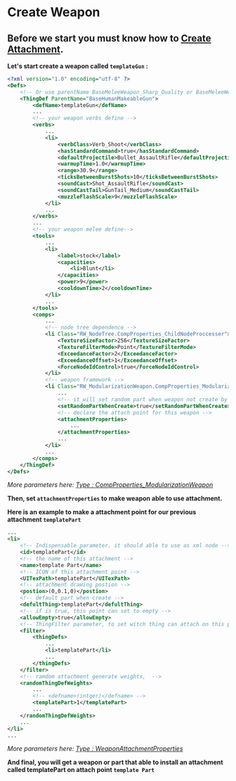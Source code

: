 # Create Weapon
## Before we start you must know how to **[Create Attachment](/Docs/Create_Attachment.md)**.
**Let's start create a weapon called `templateGun` :**

``` xml
<?xml version="1.0" encoding="utf-8" ?>
<Defs>
    <!-- Or use parentName BaseMeleeWeapon_Sharp_Quality or BaseMeleeWeapon_Blunt_Quality for melee weapon, or not use any ParentName for simple attachment -->
	<ThingDef ParentName="BaseHumanMakeableGun">
		<defName>templateGun</defName>
        ...
        <!-- your weapon verbs define -->
		<verbs>
            ...
			<li>
				<verbClass>Verb_Shoot</verbClass>
				<hasStandardCommand>true</hasStandardCommand>
				<defaultProjectile>Bullet_AssaultRifle</defaultProjectile>
				<warmupTime>1.0</warmupTime>
				<range>30.9</range>
				<ticksBetweenBurstShots>10</ticksBetweenBurstShots>
				<soundCast>Shot_AssaultRifle</soundCast>
				<soundCastTail>GunTail_Medium</soundCastTail>
				<muzzleFlashScale>9</muzzleFlashScale>
			</li>
            ...
		</verbs>
        ...
        <!-- your weapon melee define-->
		<tools>
            ...
			<li>
				<label>stock</label>
				<capacities>
					<li>Blunt</li>
				</capacities>
				<power>9</power>
				<cooldownTime>2</cooldownTime>
			</li>
            ...
		</tools>
		<comps>
            ...
            <!-- node tree dependence -->
			<li Class="RW_NodeTree.CompProperties_ChildNodeProccesser">
				<TextureSizeFactor>256</TextureSizeFactor>
				<TextureFilterMode>Point</TextureFilterMode>
				<ExceedanceFactor>2</ExceedanceFactor>
				<ExceedanceOffset>1</ExceedanceOffset>
				<ForceNodeIdControl>true</ForceNodeIdControl>
			</li>
            <!-- weapon framework -->
			<li Class="RW_ModularizationWeapon.CompProperties_ModularizationWeapon">
                ...
                <!-- it will set random part when weapon not create by crafting -->
				<setRandomPartWhenCreate>true</setRandomPartWhenCreate>
                <!-- declare the attach point for this weapon -->
				<attachmentProperties>
                    ...
				</attachmentProperties>
                ...
			</li>
            ...
		</comps>
	</ThingDef>
</Defs>
```
*More parameters here: [Type : CompProperties_ModularizationWeapon](../api/RW_ModularizationWeapon.CompProperties_ModularizationWeapon)*

**Then, set `attachmentProperties` to make weapon able to use attachment.**

**Here is an example to make a attachment point for our previous attachment `templatePart`**

```xml
...
<li>
    <!-- Indispensable parameter. it should able to use as xml node -->
    <id>templatePart</id>
    <!-- the name of this attachment -->
    <name>template Part</name>
    <!-- ICON of this attachment point -->
    <UITexPath>templatePart</UITexPath>
    <!-- attachment drawing postion -->
    <postion>(0,0.1,0)</postion>
    <!-- default part when create -->
    <defultThing>templatePart</defultThing>
    <!-- if is true, this point can set to empty -->
    <allowEmpty>true</allowEmpty>
    <!-- ThingFilter parameter, to set witch thing can attach on this point -->
    <filter>
        <thingDefs>
            ...
            <li>templatePart</li>
            ...
        </thingDefs>
    </filter>
    <!-- ramdom attachment generate weights,  -->
    <randomThingDefWeights>
        ...
        <!-- <defname>(intger)</defname> -->
        <templatePart>1</templatePart>
        ...
    </randomThingDefWeights>
    ...
</li>
...
```
*More parameters here: [Type : WeaponAttachmentProperties](../api/RW_ModularizationWeapon.WeaponAttachmentProperties)*

**And final, you will get a weapon or part that able to install an attachment called templatePart on attach point `template Part`**

